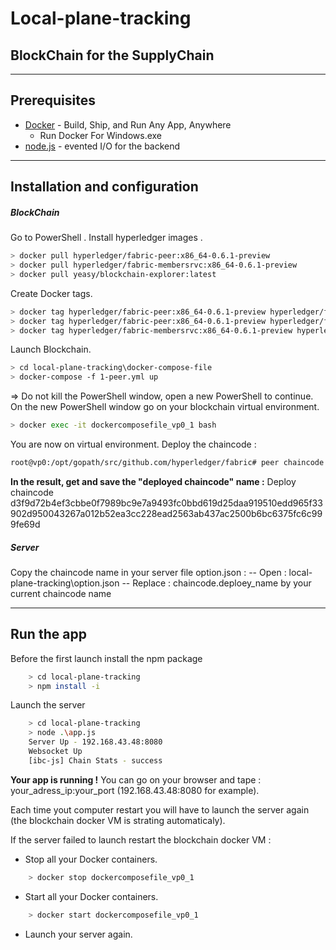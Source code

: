 # Local-plane-tracking
## BlockChain for the SupplyChain
-------------------------------------------
## Prerequisites
* [Docker](https://www.docker.com/) - Build, Ship, and Run Any App, Anywhere
   - Run Docker For Windows.exe
* [node.js](https://nodejs.org/en/) - evented I/O for the backend
------------------------------------
## Installation and configuration
##### BlockChain
Go to PowerShell .
Install hyperledger images .
```sh
> docker pull hyperledger/fabric-peer:x86_64-0.6.1-preview
> docker pull hyperledger/fabric-membersrvc:x86_64-0.6.1-preview
> docker pull yeasy/blockchain-explorer:latest
```
Create Docker tags.
```sh
> docker tag hyperledger/fabric-peer:x86_64-0.6.1-preview hyperledger/fabric-peer
> docker tag hyperledger/fabric-peer:x86_64-0.6.1-preview hyperledger/fabric-baseimage
> docker tag hyperledger/fabric-membersrvc:x86_64-0.6.1-preview hyperledger/fabric-membersrvc
```
Launch Blockchain.
```sh
> cd local-plane-tracking\docker-compose-file
> docker-compose -f 1-peer.yml up
```
=> Do not kill the PowerShell window, open a new PowerShell to continue.
On the new PowerShell window go on your blockchain virtual environment.
```sh
> docker exec -it dockercomposefile_vp0_1 bash
```
You are now on virtual environment.
Deploy the chaincode :

```sh
root@vp0:/opt/gopath/src/github.com/hyperledger/fabric# peer chaincode deploy -p "https://github.com/bbenjamin11/chaincode-plane-tracking" -c '{"Function":"init","Args":[]}'
```
**In the result, get and save the "deployed chaincode" name :**
Deploy chaincode
d3f9d72b4ef3cbbe0f7989bc9e7a9493fc0bbd619d25daa919510edd965f33902d950043267a012b52ea3cc228ead2563ab437ac2500b6bc6375fc6c999fe69d

##### Server
Copy the chaincode name in your server file option.json :
--	Open : local-plane-tracking\option.json
--	Replace : chaincode.deploey_name by your current chaincode name

-----------------------------------
## Run the app

Before the first launch install the npm package
```sh
	> cd local-plane-tracking
	> npm install -i
```
Launch the server
```sh
	> cd local-plane-tracking
	> node .\app.js
	Server Up - 192.168.43.48:8080
	Websocket Up
	[ibc-js] Chain Stats - success
```

**Your app is running !**
You can go on your browser and tape : your_adress_ip:your_port (192.168.43.48:8080 for example).

Each time yout computer restart you will have to launch the server again (the blockchain docker VM is strating automaticaly).

If the server failed to launch restart the blockchain docker VM :
* Stop all your Docker containers.
```sh
	> docker stop dockercomposefile_vp0_1
```
* Start all your Docker containers.
```sh
	> docker start dockercomposefile_vp0_1
```
* Launch your server again.
